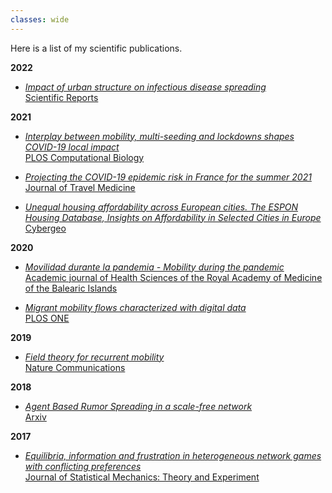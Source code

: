 ```yaml
---
classes: wide
---
```


Here is a list of my scientific publications.

**2022** 
- *<ins>Impact of urban structure on infectious disease spreading</ins>*\
[Scientific Reports](https://www.nature.com/articles/s41598-022-06720-8)

**2021** 
- *<ins>Interplay between mobility, multi-seeding and lockdowns shapes COVID-19 local impact</ins>*\
[PLOS Computational Biology](https://journals.plos.org/ploscompbiol/article?id=10.1371/journal.pcbi.1009326)

- *<ins>Projecting the COVID-19 epidemic risk in France for the summer 2021</ins>*\
[Journal of Travel Medicine](https://academic.oup.com/jtm/advance-article/doi/10.1093/jtm/taab129/6355057?login=true)

- *<ins>Unequal housing affordability across European cities. The ESPON Housing Database, Insights on Affordability in Selected Cities in Europe</ins>*\
[Cybergeo](https://journals.openedition.org/cybergeo/36478)

**2020**
- *<ins>Movilidad durante la pandemia - Mobility during the pandemic</ins>*\
[Academic journal of Health Sciences of the Royal Academy of Medicine of the Balearic Islands](https://digital.csic.es/bitstream/10261/229492/1/movilidad.pdf)

- *<ins>Migrant mobility flows characterized with digital data</ins>*\
[PLOS ONE](https://journals.plos.org/plosone/article?id=10.1371/journal.pone.0230264)

**2019**
- *<ins>Field theory for recurrent mobility</ins>*\
[Nature Communications](https://www.nature.com/articles/s41467-019-11841-2) 

**2018**
- *<ins>Agent Based Rumor Spreading in a scale-free network</ins>*\
[Arxiv](https://arxiv.org/abs/1805.05999)

**2017**
- *<ins>Equilibria, information and frustration in heterogeneous network games with conflicting preferences</ins>*\
[Journal of Statistical Mechanics: Theory and Experiment](http://iopscience.iop.org/article/10.1088/1742-5468/aa9347/meta)

